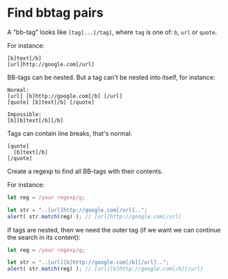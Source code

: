 # Find bbtag pairs

A "bb-tag" looks like `[tag]...[/tag]`, where `tag` is one of: `b`, `url` or `quote`.

For instance:
```
[b]text[/b]
[url]http://google.com[/url]
```

BB-tags can be nested. But a tag can't be nested into itself, for instance:

```
Normal:
[url] [b]http://google.com[/b] [/url]
[quote] [b]text[/b] [/quote]

Impossible:
[b][b]text[/b][/b]
```

Tags can contain line breaks, that's normal:

```
[quote]
  [b]text[/b]
[/quote]
```

Create a regexp to find all BB-tags with their contents.

For instance:

```js
let reg = /your regexp/g;

let str = "..[url]http://google.com[/url]..";
alert( str.match(reg) ); // [url]http://google.com[/url]
```

If tags are nested, then we need the outer tag (if we want we can continue the search in its content):

```js
let reg = /your regexp/g;

let str = "..[url][b]http://google.com[/b][/url]..";
alert( str.match(reg) ); // [url][b]http://google.com[/b][/url]
```
